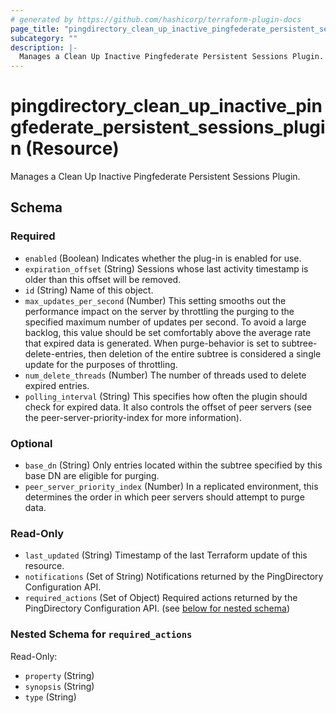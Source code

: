 ```yaml
---
# generated by https://github.com/hashicorp/terraform-plugin-docs
page_title: "pingdirectory_clean_up_inactive_pingfederate_persistent_sessions_plugin Resource - terraform-provider-pingdirectory"
subcategory: ""
description: |-
  Manages a Clean Up Inactive Pingfederate Persistent Sessions Plugin.
---
```


# pingdirectory_clean_up_inactive_pingfederate_persistent_sessions_plugin (Resource)

Manages a Clean Up Inactive Pingfederate Persistent Sessions Plugin.



<!-- schema generated by tfplugindocs -->
## Schema

### Required

- `enabled` (Boolean) Indicates whether the plug-in is enabled for use.
- `expiration_offset` (String) Sessions whose last activity timestamp is older than this offset will be removed.
- `id` (String) Name of this object.
- `max_updates_per_second` (Number) This setting smooths out the performance impact on the server by throttling the purging to the specified maximum number of updates per second. To avoid a large backlog, this value should be set comfortably above the average rate that expired data is generated. When purge-behavior is set to subtree-delete-entries, then deletion of the entire subtree is considered a single update for the purposes of throttling.
- `num_delete_threads` (Number) The number of threads used to delete expired entries.
- `polling_interval` (String) This specifies how often the plugin should check for expired data. It also controls the offset of peer servers (see the peer-server-priority-index for more information).

### Optional

- `base_dn` (String) Only entries located within the subtree specified by this base DN are eligible for purging.
- `peer_server_priority_index` (Number) In a replicated environment, this determines the order in which peer servers should attempt to purge data.

### Read-Only

- `last_updated` (String) Timestamp of the last Terraform update of this resource.
- `notifications` (Set of String) Notifications returned by the PingDirectory Configuration API.
- `required_actions` (Set of Object) Required actions returned by the PingDirectory Configuration API. (see [below for nested schema](#nestedatt--required_actions))

<a id="nestedatt--required_actions"></a>
### Nested Schema for `required_actions`

Read-Only:

- `property` (String)
- `synopsis` (String)
- `type` (String)


